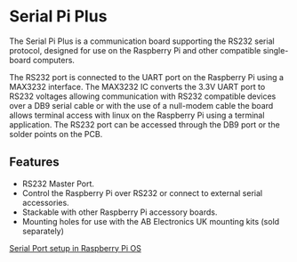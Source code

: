<!--
---
name: Serial Pi Plus
class: board
type: com
formfactor: HAT
manufacturer: AB Electronics UK
description: UART to RS232 Converter
url: https://www.abelectronics.co.uk/p/51/serial-pi-plus
github: https://github.com/abelectronicsuk
schematic: https://www.abelectronics.co.uk/viewpdf/schematic-serial-pi-plus
buy: https://www.abelectronics.co.uk/p/51/serial-pi-plus
image: 'ab-serial-pi-plus.png'
pincount: 40
eeprom: no
power:
  '1':
ground:
  '6':
  '14':
  '20':
  '25':
  '30':
  '34':
  '39':
pin:
  '8':
    mode: UART
  '10':
    mode: UART
-->
# Serial Pi Plus

The Serial Pi Plus is a communication board supporting the RS232 serial protocol, designed for use on the Raspberry Pi and other compatible single-board computers.

The RS232 port is connected to the UART port on the Raspberry Pi using a MAX3232 interface. The MAX3232 IC converts the 3.3V UART port to RS232 voltages allowing communication with RS232 compatible devices over a DB9 serial cable or with the use of a null-modem cable the board allows terminal access with linux on the Raspberry Pi using a terminal application. The RS232 port can be accessed through the DB9 port or the solder points on the PCB.

## Features

- RS232 Master Port.
- Control the Raspberry Pi over RS232 or connect to external serial accessories.
- Stackable with other Raspberry Pi accessory boards.
- Mounting holes for use with the AB Electronics UK mounting kits (sold separately)

[Serial Port setup in Raspberry Pi OS](https://www.abelectronics.co.uk/kb/article/1035/serial-port-setup-in-raspberry-pi-os)
